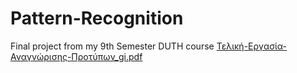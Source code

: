 # Pattern-Recognition
Final project from my 9th Semester DUTH course
[Τελική-Εργασία-Αναγνώρισης-Προτύπων_gi.pdf](https://github.com/nikoskiritsis/Pattern-Recognition/files/9133648/-.-.-._gi.pdf)
